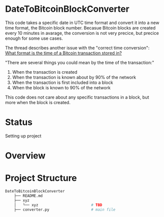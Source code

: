 # DateToBitcoinBlockConverter
This code takes a specific date in UTC time format and convert it into a new time format, the Bitcoin block number. Becasue Bitcoin blocks are created every 10 minutes in avarage, the conversion is not very precice, but precice enough for some use cases.

The thread describes another issue with the "correct time conversion": [What format is the time of a Bitcoin transaction stored in?](https://bitcoin.stackexchange.com/questions/7788/what-format-is-the-time-of-a-bitcoin-transaction-stored-in#23681)

"There are several things you could mean by the time of the transaction:"
1. When the transaction is created
2. When the transaction is known about by 90% of the network
3. When the transaction is first included into a block
4. When the block is known to 90% of the network

This code does not care about any specific transactions in a block, but more when the block is created.

# Status
Setting up project

# Overview

# Project Structure
```bash
DateToBitcoinBlockConverter
    ├── README.md   
    ├── xyz   
    │   └── xyz                        # TBD    
    ├── converter.py                   # main file
```


